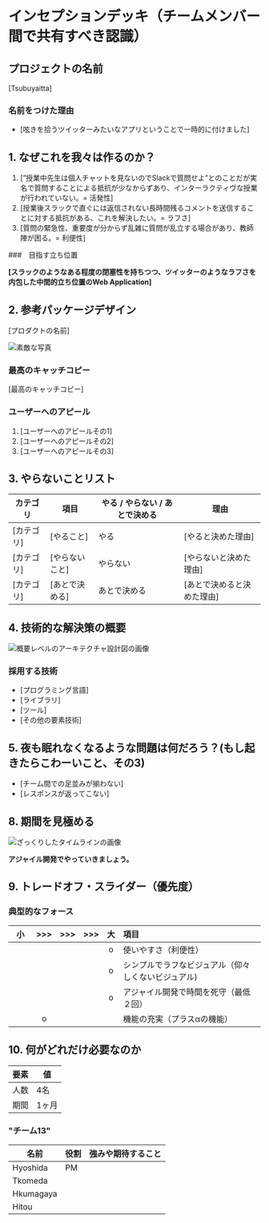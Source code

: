 # インセプションデッキ（チームメンバー間で共有すべき認識）

## プロジェクトの名前

[Tsubuyaitta]

### 名前をつけた理由

- [呟きを拾うツイッターみたいなアプリということで一時的に付けました]

<div style="page-break-before:always">
</div>

## 1\. なぜこれを我々は作るのか？

1. [”授業中先生は個人チャットを見ないのでSlackで質問せよ”とのことだが実名で質問することによる抵抗が少なからずあり、インターラクティヴな授業が行われていない。= 活発性]
2. [授業後スラックで直ぐには返信されない長時間残るコメントを送信することに対する抵抗がある、これを解決したい。= ラフさ]
3. [質問の緊急性、重要度が分からず乱雑に質問が乱立する場合があり、教師陣が困る。= 利便性]

###　目指す立ち位置

**[スラックのようなある程度の閉塞性を持ちつつ、ツイッターのようなラフさを内包した中間的立ち位置のWeb Application]**

<div style="page-break-before:always">
</div>


## 2\. 参考パッケージデザイン

[プロダクトの名前]

![素敵な写真]()

### 最高のキャッチコピー

[最高のキャッチコピー]

### ユーザーへのアピール

1. [ユーザーへのアピールその1]
2. [ユーザーへのアピールその2]
3. [ユーザーへのアピールその3]

<div style="page-break-before:always">
</div>

## 3\. やらないことリスト

カテゴリ   | 項目       | やる / やらない / あとで決める | 理由
------ | -------- | ------------------ | --------------
[カテゴリ] | [やること]   | やる                 | [やると決めた理由]
[カテゴリ] | [やらないこと] | やらない               | [やらないと決めた理由]
[カテゴリ] | [あとで決める] | あとで決める             | [あとで決めると決めた理由]

<div style="page-break-before:always">
</div>

## 4\. 技術的な解決策の概要

![概要レベルのアーキテクチャ設計図の画像]()

### 採用する技術

- [プログラミング言語]
- [ライブラリ]
- [ツール]
- [その他の要素技術]

<div style="page-break-before:always">
</div>

## 5\. 夜も眠れなくなるような問題は何だろう？(もし起きたらこわーいこと、その3)

- [チーム間での足並みが揃わない]
- [レスポンスが返ってこない]

<div style="page-break-before:always">
</div>

## 8\. 期間を見極める

![ざっくりしたタイムラインの画像]()

**アジャイル開発でやっていきましょう。**

<div style="page-break-before:always">
</div>

## 9\. トレードオフ・スライダー（優先度）

### 典型的なフォース

|  小　|  >>>  |  >>>  |  >>>  |  大  | 項目                       |
| :---: | :---: | :---: | :---: | :---: | :------------------------ |
|      |       |       |       |   o    |  使いやすさ（利便性）|
|       |     |       |       |   o    |  シンプルでラフなビジュアル（仰々しくないビジュアル) |       |
|       |       |      |       |   o    |  アジャイル開発で時間を死守（最低２回）|
|       |    o   |       |   　   |       |  機能の充実（プラスαの機能）  |


<div style="page-break-before:always">
</div>

## 10\. 何がどれだけ必要なのか

要素 | 値
--- | -----
人数 | 4名
期間 | 1ヶ月

### "チーム13"

名前  | 役割     | 強みや期待すること
---- | ------- | ---------------------------------------------------------
Hyoshida  | PM | 
Tkomeda  |     | 
Hkumagaya  |      |
Hitou |      |
